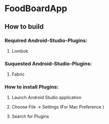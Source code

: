 # FoodBoardApp

## How to build

### Required Android-Studio-Plugins:
1. Lombok
  
### Suquested Android-Studio-Plugins:
1. Fabric
  
### How to install Plugins:

1) Launch Android Studio application

2) Choose File -> Settings (For Mac Preference )

3) Search for Plugins

